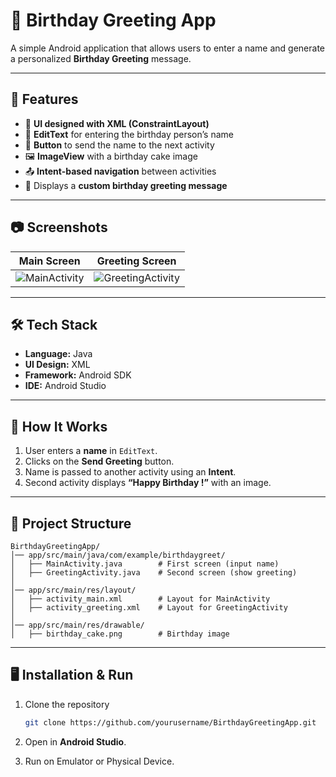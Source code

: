 
# 🎂 Birthday Greeting App

A simple Android application that allows users to enter a name and generate a personalized **Birthday Greeting** message.

---

## 📌 Features

* 🎨 **UI designed with XML (ConstraintLayout)**
* 📝 **EditText** for entering the birthday person’s name
* 🔘 **Button** to send the name to the next activity
* 🖼️ **ImageView** with a birthday cake image
* 📤 **Intent-based navigation** between activities
* 🎉 Displays a **custom birthday greeting message**

---

## 📷 Screenshots

| Main Screen                                                                 | Greeting Screen                                                                     |
| --------------------------------------------------------------------------- | ----------------------------------------------------------------------------------- |
| ![MainActivity](https://via.placeholder.com/200x400.png?text=Main+Activity) | ![GreetingActivity](https://via.placeholder.com/200x400.png?text=Greeting+Activity) |


---

## 🛠️ Tech Stack

* **Language:** Java
* **UI Design:** XML
* **Framework:** Android SDK
* **IDE:** Android Studio

---

## 🚀 How It Works

1. User enters a **name** in `EditText`.
2. Clicks on the **Send Greeting** button.
3. Name is passed to another activity using an **Intent**.
4. Second activity displays **“Happy Birthday <Name>!”** with an image.

---

## 📂 Project Structure

```
BirthdayGreetingApp/
│── app/src/main/java/com/example/birthdaygreet/
│   ├── MainActivity.java        # First screen (input name)
│   ├── GreetingActivity.java    # Second screen (show greeting)
│
│── app/src/main/res/layout/
│   ├── activity_main.xml        # Layout for MainActivity
│   ├── activity_greeting.xml    # Layout for GreetingActivity
│
│── app/src/main/res/drawable/
│   ├── birthday_cake.png        # Birthday image
```

---

## 🖥️ Installation & Run

1. Clone the repository

   ```bash
   git clone https://github.com/yourusername/BirthdayGreetingApp.git
   ```
2. Open in **Android Studio**.
3. Run on Emulator or Physical Device.
